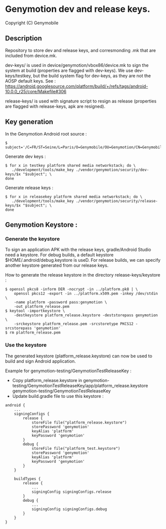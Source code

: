 # Genymotion dev and release keys.

Copyright (C) Genymobile

## Description

Repository to store dev and release keys, and corresmonding .mk that are included from device.mk.

dev-keys/ is used in device/genymotion/vbox86/device.mk to sign the system at build (properties are flagged with dev-keys).
We use dev-keys/testkey, but the build system flag for dev-keys, as they are not the AOSP default keys.
See : https://android.googlesource.com/platform/build/+/refs/tags/android-10.0.0_r25/core/Makefile#306

release-keys/ is used with signature script to resign as release (properties are flagged with release-keys, apk are resigned).

## Key generation

In the Genymotion Android root source : 

```
$ subject='/C=FR/ST=Seine/L=Paris/O=Genymobile/OU=Genymotion/CN=Genymobile/emailAddress=contact@genymotion.com'
```

Generate dev keys : 

```
$ for x in testkey platform shared media networkstack; do \
   ./development/tools/make_key ./vendor/genymotion/security/dev-keys/$x "$subject"; \
done
```

Generate release keys : 

```
$ for x in releasekey platform shared media networkstack; do \
   ./development/tools/make_key ./vendor/genymotion/security/release-keys/$x "$subject"; \
done
```

## Genymotion Keystore :

### Generate the keystore

To sign an application APK with the release keys, gradle/Android Studio need a keystore.
For debug builds, a default keystore $HOME/.android/debug.keystore is useD.
For release builds, we can specify another keystore generated from our release keys.

How to generate the release keystore in the directory release-keys/keystore : 

```
$ openssl pkcs8 -inform DER -nocrypt -in ../platform.pk8 | \
    openssl pkcs12 -export -in ../platform.x509.pem -inkey /dev/stdin \
    -name platform -password pass:genymotion \
    -out platform_release.pem
$ keytool -importkeystore \
    -destkeystore platform_release.keystore -deststorepass genymotion \
    -srckeystore platform_release.pem -srcstoretype PKCS12 -srcstorepass 'genymotion'
$ rm platform_release.pem
```

### Use the keystore

The generated keystore (platform_release.keystore) can now be used to build and sign Android application.

Example for genymotion-testing/GenymotionTestReleaseKey : 
* Copy platform_release.keystore in genymotion-testing/GenymotionTestReleaseKey/app/platform_release.keystore
genymotion-testing/GenymotionTestReleaseKey
* Update build.gradle file to use this keystore : 

```
android {
    ...
    signingConfigs {
        release {
            storeFile file("platform_release.keystore")
            storePassword 'genymotion'
            keyAlias 'platform'
            keyPassword 'genymotion'
        }
        debug {
            storeFile file("platform_test.keystore")
            storePassword 'genymotion'
            keyAlias 'platform'
            keyPassword 'genymotion'
        }
    }
    
    buildTypes {
        release {
            ...
            signingConfig signingConfigs.release
        }
        debug {
            ...
            signingConfig signingConfigs.debug
        }
    }
}

```
